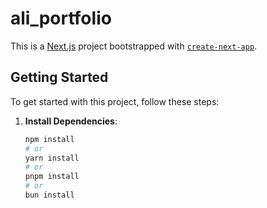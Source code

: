 # ali_portfolio

This is a [Next.js](https://nextjs.org/) project bootstrapped with [`create-next-app`](https://github.com/vercel/next.js/tree/canary/packages/create-next-app).

## Getting Started

To get started with this project, follow these steps:

1. **Install Dependencies**:

   ```bash
   npm install
   # or
   yarn install
   # or
   pnpm install
   # or
   bun install
